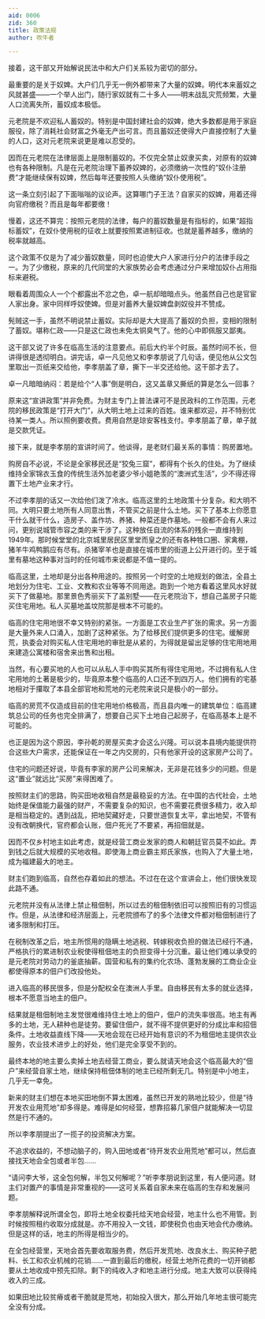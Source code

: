 ```yaml
---
aid: 0006
zid: 360
title: 政策法规
author: 吹牛者

---
```




  接着，这干部又开始解说民法中和大户们关系较为密切的部分。

  最重要的是关于奴婢。大户们几乎无一例外都带来了大量的奴婢。明代本来蓄奴之风就甚盛——一个举人出门，随行家奴就有二十多人——明末战乱灾荒频繁，大量人口流离失所，蓄奴成本极低。

  元老院是不欢迎私人蓄奴的。特别是中国封建社会的奴婢，绝大多数都是用于家庭服役，除了消耗社会财富之外毫无产出可言。而且蓄奴还使得大户直接控制了大量的人口，这对元老院来说更是难以忍受的。

  因而在元老院在法律层面上是限制蓄奴的。不仅完全禁止奴隶买卖，对原有的奴婢也有各种限制。凡是在元老院治理下蓄养奴婢的，必须缴纳一次性的“奴仆注册费”才能继续保有奴婢，然后每年还要按照人头缴纳“奴仆使用税”。

  这一条立刻引起了下面嗡嗡的议论声。这算哪门子王法？自家买的奴婢，用着还得向官府缴税？而且是每年都要缴！

  慢着，这还不算完：按照元老院的法律，每户的蓄奴数量是有指标的，如果“超指标蓄奴”，在奴仆使用税的征收上就要按照累进制征收。也就是蓄养越多，缴纳的税率就越高。

  这个政策不仅是为了减少蓄奴数量，同时也迫使大户人家进行分户的法律手段之一。为了少缴税，原来的几代同堂的大家族势必会考虑通过分户来增加奴仆占用指标来避税。

  眼看着周围众人一个个都露出不忿之色，卓一航却暗暗点头。他虽然自己也是官宦人家出身。家中同样呼奴使婢。但是对蓄养大量奴婢盘剥奴役并不赞成。

  髡贼这一手，虽然不明说禁止蓄奴。实际却是大大提高了蓄奴的负担，变相的限制了蓄奴。堪称仁政——只是这仁政也未免太铜臭气了。他的心中即佩服又鄙夷。

  这干部又说了许多在临高生活的注意要点。前后大约半个时辰。虽然时间不长，但讲得很是透彻明白。讲完话，卓一凡见他又和李孝朋说了几句话，便见他从公文包里取出一页纸来交给他，李孝朋盖了章，撕下一半交还给他。这干部才去了。

  卓一凡暗暗纳闷：若是给个“人事”倒是明白，这又盖章又撕纸的算是怎么一回事？

  原来这“宣讲政策”并非免费。为财主专门上普法课可不是民政科的工作范围，元老院的移民政策是“打开大门”，从大明土地上过来的百姓。谁来都欢迎，并不特别优待某一类人。所以照例要收费。费用自然是琼安客栈支付。李孝朋盖了章，单子就是交款凭证。

  接下来，就是李孝朋的宣讲时间了。他谈得，是老财们最关系的事情：购房置地。

  购房自不必说，不论是全家移民还是“狡兔三窟”，都得有个长久的住处。为了继续维持全家锦衣玉食的传统生活外加老婆少爷小姐艳羡的“澳洲式生活”，少不得还得置下土地产业来才行。

  不过李孝朋的话又一次给他们泼了冷水。临高这里的土地政策十分复杂。和大明不同。大明只要土地所有人同意出售，不管买之前是什么土地。买下了基本上你愿意干什么就干什么，造房子、盖作坊、养猪、种菜还是作墓地。一般都不会有人来过问，更别说城管市容之类的来干涉了。这种放任自流的体系的残余一直维持到1949年。那时候堂堂的北京城里居民区里堂而皇之的还有各种牲口圈、家禽棚，猪羊牛鸡鸭鹅应有尽有。杀猪宰羊也是直接在城市里的街道上公开进行的。至于城里有墓地这种事对当时的任何城市来说都是不值一提的。

  临高这里，土地却是分出各种用途的。按照另一个时空的土地规划的做法，全县土地划分为住宅、工业、文教和农业等等不同用途。跑到一个地方看着这里风水好就买下了做墓地。那里景色秀丽买下了盖别墅——在元老院治下，想自己盖房子只能买住宅用地。私人买墓地盖坟院那是根本不可能的。

  临高的住宅用地很不幸又特别的紧张。一方面是工农业生产扩张的需求。另一方面是大量外来人口涌入，加剧了这种紧张。为了给移民们提供更多的住宅。缓解房荒，执委会对购买私人住宅用地的审批是从紧的，为得就是留出足够的住宅用地用来建造公寓楼和宿舍来出售和出租。

  当然，有心要买地的人也可以从私人手中购买其所有得住宅用地，不过拥有私人住宅用地的土著是极少的，毕竟原本整个临高的人口还不到四万人。他们拥有的宅基地相对于攥取了本县全部官地和荒地的元老院来说只是极小的一部分。

  临高的房荒不仅造成目前的住宅用地价格极高，而且县内唯一的建筑单位：临高建筑总公司的任务也完全排满了，想要自己买下土地自己起房子，在临高基本上是不可能的。

  也正是因为这个原因，李孙乾的房屋买卖才会这么兴隆。可以说本县境内能提供符合这些大户需求，还能保证在一年之内交房的，只有他家开设的这家房产公司了。

  住宅的问题还好说，毕竟有李家的房产公司来解决，无非是花钱多少的问题。但是这“置业”就远比“买房”来得困难了。

  按照财主们的思路，购买田地收租自然是最稳妥的方法。在中国的古代社会，土地始终是保值能力最强的财产，不需要复杂的知识，也不需要花费很多精力，收入却是相当稳定的。遇到战乱，把地契藏好走，只要世道恢复太平，拿出地契，不管有没有改朝换代，官府都会认账，佃户死光了不要紧，再招佃就是。

  因而不仅乡村地主如此考虑，就是经营工商业发家的商人和朝廷官员莫不如此。弄到钱之后就大规模的买地收租。即使海上商业霸主郑氏家族，也购入了大量土地，成为福建最大的地主。

  财主们跑到临高，自然也存着如此的想法。不过在在这个宣讲会上，他们很快发现此路不通。

  元老院并没有从法律上禁止租佃制，所以过去的租佃制依旧可以按照旧有的习惯运作。但是，从法律和经济层面上，元老院颁布了的多个法律文件都对租佃制进行了诸多限制和打压。

  在税制改革之后，地主所惯用的隐瞒土地逃税、转嫁税收负担的做法已经行不通，严格执行的累进制农业税使得租佃地主的负担变得十分沉重。最让他们难以承受的是元老院对劳动力的釜底抽薪。国营和私有的集约化农场、蓬勃发展的工商业企业都使得原本的佃户们改投他处。

  进入临高的移民很多，但是分配权全在澳洲人手里。自由移民有太多的就业选择，根本不愿意当地主的佃户。

  结果就是租佃制地主发觉很难维持住土地上的佃户，佃户的流失率很高。地主有再多的土地，无人耕种也是徒劳。要留住佃户，就不得不提供更好的分成比率和招佃条件。土地收益直线下降——天地会现在已经开始有意识的不为租佃地主提供农业服务，农业技术进步上的好处，他们是完全享受不到的。

  最终本地的地主要么卖掉土地去经营工商业，要么就请天地会这个临高最大的“佃户”来经营自家土地，继续保持租佃体制的地主已经所剩无几。特别是中小地主，几乎无一幸免。

  新来的财主们想在本地买田地倒不算太困难，虽然已开发的熟地比较少，但是“待开发农业用荒地”却多得是。难得是如何经营，想靠招募几家佃户就能解决一切显然是行不通的。

  所以李孝朋提出了一揽子的投资解决方案。

  不追求收益的，不想动脑子的，购入田地或者“待开发农业用荒地”都可以，然后直接找天地会全包或者半包……

  “请问李大爷，这全包何解，半包又何解呢？”听李孝朋说到这里，有人便问道。财主们对置产的事情是非常重视的——这可关系着自家未来在临高的生存和发展问题。

  李孝朋解释说所谓全包，即将土地全权委托给天地会经营，地主什么也不用管。到时候按照租约收取分成就是。亦不用投入一文钱，即使税负也由天地会代办缴纳。但是这样的话，地主的所得是相当少的。

  在全包经营里，天地会首先要收取服务费，然后开发荒地、改良水土、购买种子肥料、长工和农业机械的花销……一直到最后的缴税，经营土地所花费的一切开销都要从土地收成中预先扣除。剩下的纯收入才和地主进行分成。地主大致可以获得纯收入的三成。

  如果田地比较贫瘠或者干脆就是荒地，初始投入很大，那么开始几年地主很可能完全没有分成。



